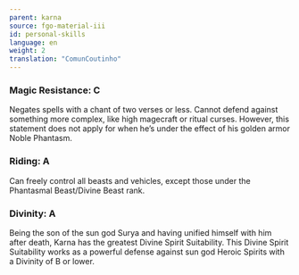 ```yaml
---
parent: karna
source: fgo-material-iii
id: personal-skills
language: en
weight: 2
translation: "ComunCoutinho"
---
```


### Magic Resistance: C

Negates spells with a chant of two verses or less.
Cannot defend against something more complex, like high magecraft or ritual curses.
However, this statement does not apply for when he’s under the effect of his golden armor Noble Phantasm.

### Riding: A

Can freely control all beasts and vehicles, except those under the Phantasmal Beast/Divine Beast rank.

### Divinity: A

Being the son of the sun god Surya and having unified himself with him after death, Karna has the greatest Divine Spirit Suitability.
This Divine Spirit Suitability works as a powerful defense against sun god Heroic Spirits with a Divinity of B or lower.
